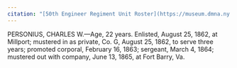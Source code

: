 ```yaml
---
citation: "[50th Engineer Regiment Unit Roster](https://museum.dmna.ny.gov/unit-history/other-units/50th-engineer-regiment), New York State Military Museum and Veterans Research Center." 
---
```

PERSONIUS, CHARLES W.—Age, 22 years. Enlisted, August 25, 1862, at Millport; mustered in as private, Co. G, August 25, 1862, to serve three years; promoted corporal, February 16, 1863; sergeant, March 4, 1864; mustered out with company, June 13, 1865, at Fort Barry, Va.
